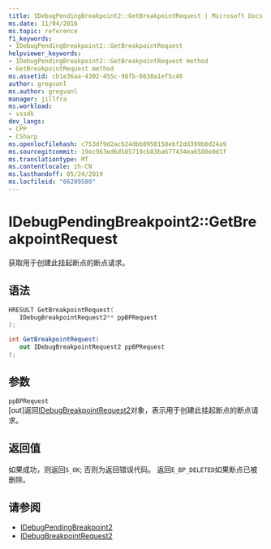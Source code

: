 ```yaml
---
title: IDebugPendingBreakpoint2::GetBreakpointRequest | Microsoft Docs
ms.date: 11/04/2016
ms.topic: reference
f1_keywords:
- IDebugPendingBreakpoint2::GetBreakpointRequest
helpviewer_keywords:
- IDebugPendingBreakpoint2::GetBreakpointRequest method
- GetBreakpointRequest method
ms.assetid: cb1e36aa-4302-455c-98fb-6638a1ef5c46
author: gregvanl
ms.author: gregvanl
manager: jillfra
ms.workload:
- vssdk
dev_langs:
- CPP
- CSharp
ms.openlocfilehash: c753df9d2acb24dbb0950158ebf2dd399b8d24a9
ms.sourcegitcommit: 19ec963ed6d585719cb83ba677434ea6580e0d1f
ms.translationtype: MT
ms.contentlocale: zh-CN
ms.lasthandoff: 05/24/2019
ms.locfileid: "66209580"
---
```

# <a name="idebugpendingbreakpoint2getbreakpointrequest"></a>IDebugPendingBreakpoint2::GetBreakpointRequest
获取用于创建此挂起断点的断点请求。

## <a name="syntax"></a>语法

```cpp
HRESULT GetBreakpointRequest( 
   IDebugBreakpointRequest2** ppBPRequest
);
```

```csharp
int GetBreakpointRequest( 
   out IDebugBreakpointRequest2 ppBPRequest
);
```

## <a name="parameters"></a>参数
`ppBPRequest`\
[out]返回[IDebugBreakpointRequest2](../../../extensibility/debugger/reference/idebugbreakpointrequest2.md)对象，表示用于创建此挂起断点的断点请求。

## <a name="return-value"></a>返回值
 如果成功，则返回`S_OK`; 否则为返回错误代码。 返回`E_BP_DELETED`如果断点已被删除。

## <a name="see-also"></a>请参阅
- [IDebugPendingBreakpoint2](../../../extensibility/debugger/reference/idebugpendingbreakpoint2.md)
- [IDebugBreakpointRequest2](../../../extensibility/debugger/reference/idebugbreakpointrequest2.md)
